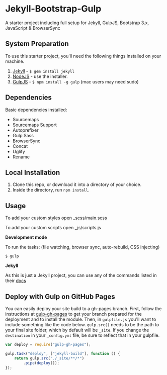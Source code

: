 Jekyll-Bootstrap-Gulp
=============================

A starter project including full setup for Jekyll, GulpJS, Bootstrap 3.x, JavaScript &amp; BrowserSync

## System Preparation

To use this starter project, you'll need the following things installed on your machine.

1. [Jekyll](http://jekyllrb.com/) - `$ gem install jekyll`
2. [NodeJS](http://nodejs.org) - use the installer.
3. [GulpJS](https://github.com/gulpjs/gulp) - `$ npm install -g gulp` (mac users may need sudo)

## Dependencies

Basic dependencies installed:

* Sourcemaps
* Sourcemaps Support
* Autoprefixer
* Gulp Sass
* BrowserSync
* Concat
* Uglify
* Rename


## Local Installation

1. Clone this repo, or download it into a directory of your choice.
2. Inside the directory, run `npm install`.

## Usage

To add your custom styles open _scss/main.scss

To add your custom scripts open _js/scripts.js

**Development mode**

To run the tasks: (file watching, browser sync, auto-rebuild, CSS injecting)

```shell
$ gulp
```

**Jekyll**

As this is just a Jekyll project, you can use any of the commands listed in their [docs](http://jekyllrb.com/docs/usage/)

## Deploy with Gulp on GitHub Pages

You can easily deploy your site build to a gh-pages branch. First, follow the instructions at [gulp-gh-pages](https://github.com/rowoot/gulp-gh-pages) to get your branch prepared for the deployment and to install the module. Then, in `gulpfile.js` you'll want to include something like the code below. `gulp.src()` needs to be the path to your final site folder, which by default will be `_site`. If you change the `destination` in your `_config.yml` file, be sure to reflect that in your gulpfile.



```javascript
var deploy = require("gulp-gh-pages");

gulp.task("deploy", ["jekyll-build"], function () {
    return gulp.src("./_site/**/*")
        .pipe(deploy());
});
```
